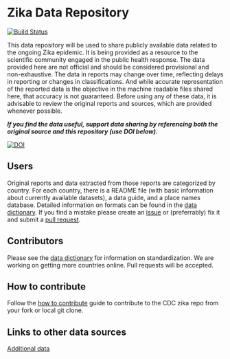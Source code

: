 # Zika Data Repository

[![Build Status](https://travis-ci.org/ml9951/zika.svg?branch=validate-all)](https://travis-ci.org/ml9951/zika)

This data repository will be used to share publicly available data related to the ongoing Zika epidemic. It is being provided as a resource to the scientific community engaged in the public health response. The data provided here are not official and should be considered provisional and non-exhaustive. The data in reports may change over time, reflecting delays in reporting or changes in classifications. And while accurate representation of the reported data is the objective in the machine readable files shared here, that accuracy is not guaranteed. Before using any of these data, it is advisable to review the original reports and sources, which are provided whenever possible.

***If you find the data useful, support data sharing by referencing both the original source and this repository (use DOI below).***

[![DOI](https://zenodo.org/badge/51947303.svg)](https://zenodo.org/badge/latestdoi/51947303)

## Users
Original reports and data extracted from those reports are categorized by country. For each country, there is a README file (with basic information about currently available datasets), a data guide, and a place names database. Detailed information on formats can be found in the [data dictionary](data_dictionary.md). If you find a mistake please create an [issue](https://help.github.com/articles/creating-an-issue/) or (preferrably) fix it and submit a [pull request](https://help.github.com/articles/using-pull-requests/).

## Contributors
Please see the [data dictionary](data_dictionary.md) for information on standardization. We are working on getting more countries online. Pull requests will be accepted. 

## How to contribute
Follow the [how to contribute](how_to_contribute.md) guide to contribute to the CDC zika repo from your fork or local git clone. 

## Links to other data sources
[Additional data](additional_data.md)

